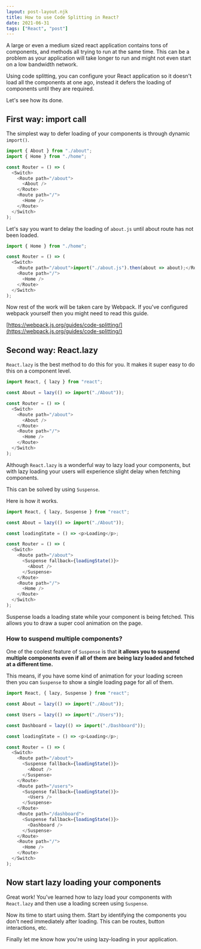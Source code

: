 ```yaml
---
layout: post-layout.njk
title: How to use Code Splitting in React?
date: 2021-06-31
tags: ["React", "post"]
---
```


A large or even a medium sized react application contains tons of components, and methods all trying to run at the same time. This can be a problem as your application will take longer to run and might not even start on a low bandwidth network.

Using code splitting, you can configure your React application so it doesn't load all the components at one ago, instead it defers the loading of components until they are required.

Let's see how its done.

## First way: import call

The simplest way to defer loading of your components is through dynamic `import()`.

```js
import { About } from "./about";
import { Home } from "./home";

const Router = () => (
  <Switch>
    <Route path="/about">
      <About />
    </Route>
    <Route path="/">
      <Home />
    </Route>
  </Switch>
);
```

Let's say you want to delay the loading of `about.js` until about route has not been loaded.

```js
import { Home } from "./home";

const Router = () => (
  <Switch>
    <Route path="/about">import("./about.js").then(about => about);</Route>
    <Route path="/">
      <Home />
    </Route>
  </Switch>
);
```

Now rest of the work will be taken care by Webpack. If you've configured webpack yourself then you might need to read this guide.

[https://webpack.js.org/guides/code-splitting/](https://webpack.js.org/guides/code-splitting/)

## Second way: React.lazy

`React.lazy` is the best method to do this for you. It makes it super easy to do this on a component level.

```js
import React, { lazy } from "react";

const About = lazy(() => import("./About"));

const Router = () => (
  <Switch>
    <Route path="/about">
      <About />
    </Route>
    <Route path="/">
      <Home />
    </Route>
  </Switch>
);
```

Although `React.lazy` is a wonderful way to lazy load your components, but with lazy loading your users will experience slight delay when fetching components.

This can be solved by using `Suspense`.

Here is how it works.

```js
import React, { lazy, Suspense } from "react";

const About = lazy(() => import("./About"));

const loadingState = () => <p>Loading</p>;

const Router = () => (
  <Switch>
    <Route path="/about">
      <Suspense fallback={loadingState()}>
        <About />
      </Suspense>
    </Route>
    <Route path="/">
      <Home />
    </Route>
  </Switch>
);
```

Suspense loads a loading state while your component is being fetched. This allows you to draw a super cool animation on the page.

### How to suspend multiple components?

One of the coolest feature of `Suspense` is that **it allows you to suspend multiple components even if all of them are being lazy loaded and fetched at a different time.**

This means, if you have some kind of animation for your loading screen then you can `Suspense` to show a single loading page for all of them.

```js
import React, { lazy, Suspense } from "react";

const About = lazy(() => import("./About"));

const Users = lazy(() => import("./Users"));

const Dashboard = lazy(() => import("./Dashboard"));

const loadingState = () => <p>Loading</p>;

const Router = () => (
  <Switch>
    <Route path="/about">
      <Suspense fallback={loadingState()}>
        <About />
      </Suspense>
    </Route>
    <Route path="/users">
      <Suspense fallback={loadingState()}>
        <Users />
      </Suspense>
    </Route>
    <Route path="/dashboard">
      <Suspense fallback={loadingState()}>
        <Dashboard />
      </Suspense>
    </Route>
    <Route path="/">
      <Home />
    </Route>
  </Switch>
);
```

## Now start lazy loading your components

Great work! You've learned how to lazy load your components with `React.lazy` and then use a loading screen using `Suspense`.

Now its time to start using them. Start by identifying the components you don't need immediately after loading. This can be routes, button interactions, etc.

Finally let me know how you're using lazy-loading in your application.
